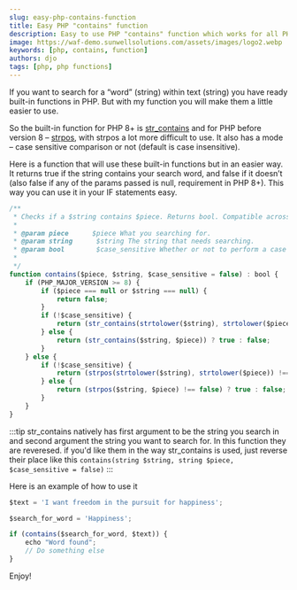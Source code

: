 ```yaml
---
slug: easy-php-contains-function
title: Easy PHP "contains" function
description: Easy to use PHP "contains" function which works for all PHP versions
image: https://waf-demo.sunwellsolutions.com/assets/images/logo2.webp
keywords: [php, contains, function]
authors: djo
tags: [php, php functions]
---
```


If you want to search for a “word” (string) within text (string) you have ready built-in functions in PHP. But with my function you will make them a little easier to use.

So the built-in function for PHP 8+ is [str_contains](https://www.php.net/manual/en/function.strpos) and for PHP before version 8 – [strpos](https://www.php.net/manual/en/function.strpos), with strpos a lot more difficult to use. It also has a mode – case sensitive comparison or not (default is case insensitive).

Here is a function that will use these built-in functions but in an easier way. It returns true if the string contains your search word, and false if it doesn’t (also false if any of the params passed is null, requirement in PHP 8+). This way you can use it in your IF statements easy.

``` jsx title="PHP"
/**
 * Checks if a $string contains $piece. Returns bool. Compatible across PHP 7 and 8+ versions. Returns false if either of the params is null
 *
 * @param piece      $piece What you searching for.
 * @param string      $string The string that needs searching.
 * @param bool        $case_sensitive Whether or not to perform a case sensitive check
 *
 */
function contains($piece, $string, $case_sensitive = false) : bool {
    if (PHP_MAJOR_VERSION >= 8) {
        if ($piece === null or $string === null) {
            return false;
        }
        if (!$case_sensitive) {
            return (str_contains(strtolower($string), strtolower($piece))) ? true : false; 
        } else {
            return (str_contains($string, $piece)) ? true : false;
        }
    } else {
        if (!$case_sensitive) {
            return (strpos(strtolower($string), strtolower($piece)) !== false) ? true : false;
        } else {
            return (strpos($string, $piece) !== false) ? true : false;
        }
    }
}
```

:::tip
str_contains natively has first argument to be the string you search in and second argument the string you want to search for. In this function they are reveresed. if you'd like them in the way str_contains is used, just reverse their place like this ```contains(string $string, string $piece, $case_sensitive = false)```
:::

Here is an example of how to use it

``` jsx
$text = 'I want freedom in the pursuit for happiness';

$search_for_word = 'Happiness';

if (contains($search_for_word, $text)) {
    echo "Word found";
    // Do something else
}
```

Enjoy!